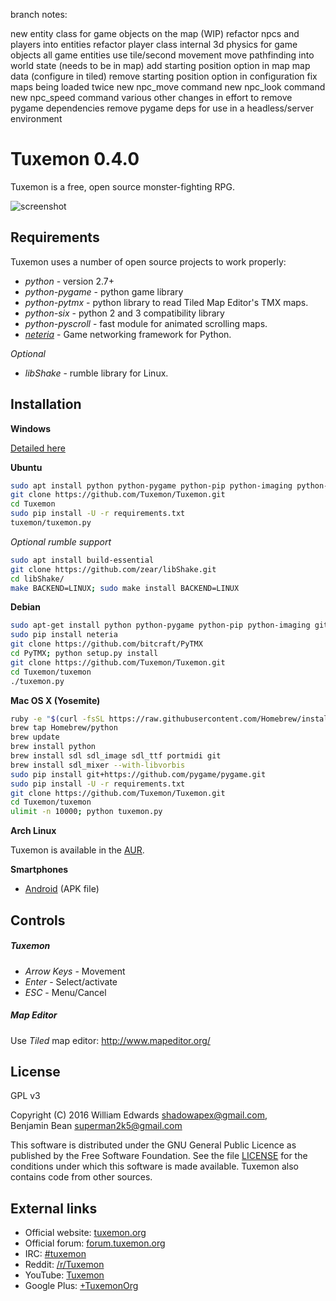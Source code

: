 branch notes:

new entity class for game objects on the map (WIP)
refactor npcs and players into entities
refactor player class
internal 3d physics for game objects
all game entities use tile/second movement
move pathfinding into world state (needs to be in map)
add starting position option in map map data (configure in tiled)
remove starting position option in configuration
fix maps being loaded twice
new npc_move command
new npc_look command
new npc_speed command
various other changes in effort to remove pygame dependencies
remove pygame deps for use in a headless/server environment


Tuxemon 0.4.0
=========

Tuxemon is a free, open source monster-fighting RPG.

![screenshot](http://www.tuxemon.org/images/featurette-01.png)

Requirements
-----------

Tuxemon uses a number of open source projects to work properly:

* *python* - version 2.7+
* *python-pygame* - python game library
* *python-pytmx* - python library to read Tiled Map Editor's TMX maps.
* *python-six* - python 2 and 3 compatibility library
* *python-pyscroll* - fast module for animated scrolling maps.
* *[neteria](https://github.com/ShadowBlip/Neteria)* - Game networking framework for Python.

*Optional*

* *libShake* - rumble library for Linux.

Installation
--------------

**Windows**

[Detailed here](https://www.tuxemon.org/windows-install.html)

**Ubuntu**

```sh
sudo apt install python python-pygame python-pip python-imaging python-six git
git clone https://github.com/Tuxemon/Tuxemon.git
cd Tuxemon
sudo pip install -U -r requirements.txt
tuxemon/tuxemon.py
```

*Optional rumble support*

```sh
sudo apt install build-essential
git clone https://github.com/zear/libShake.git
cd libShake/
make BACKEND=LINUX; sudo make install BACKEND=LINUX
```

**Debian**

```sh
sudo apt-get install python python-pygame python-pip python-imaging git
sudo pip install neteria
git clone https://github.com/bitcraft/PyTMX
cd PyTMX; python setup.py install
git clone https://github.com/Tuxemon/Tuxemon.git
cd Tuxemon/tuxemon
./tuxemon.py
```

**Mac OS X (Yosemite)**

```sh
ruby -e "$(curl -fsSL https://raw.githubusercontent.com/Homebrew/install/master/install)"
brew tap Homebrew/python
brew update
brew install python
brew install sdl sdl_image sdl_ttf portmidi git
brew install sdl_mixer --with-libvorbis
sudo pip install git+https://github.com/pygame/pygame.git
sudo pip install -U -r requirements.txt 
git clone https://github.com/Tuxemon/Tuxemon.git
cd Tuxemon/tuxemon
ulimit -n 10000; python tuxemon.py
```

**Arch Linux**

Tuxemon is available in the [AUR](https://aur.archlinux.org/packages/tuxemon-git/).

**Smartphones**
* [Android](http://www.tuxemon.org/files/builds/tuxemon-unstable-latest.apk) (APK file)

Controls
--------------

##### Tuxemon
* *Arrow Keys* - Movement
* *Enter* - Select/activate
* *ESC* - Menu/Cancel

##### Map Editor

Use *Tiled* map editor: http://www.mapeditor.org/

License
----

GPL v3

Copyright (C) 2016 William Edwards <shadowapex@gmail.com>,     
Benjamin Bean <superman2k5@gmail.com>

This software is distributed under the GNU General Public Licence as published
by the Free Software Foundation.  See the file [LICENSE](LICENSE) for the conditions
under which this software is made available.  Tuxemon also contains code from
other sources.

External links
----

* Official website: [tuxemon.org](http://www.tuxemon.org)
* Official forum: [forum.tuxemon.org](http://forum.tuxemon.org/)
* IRC: [#tuxemon](ircs://chat.freenode.net/#tuxemon)
* Reddit: [/r/Tuxemon](https://www.reddit.com/r/tuxemon)
* YouTube: [Tuxemon](https://www.youtube.com/channel/UC6BJ6H7dB2Dpb8wzcYhDU3w)
* Google Plus: [+TuxemonOrg](https://plus.google.com/u/0/+TuxemonOrg)
